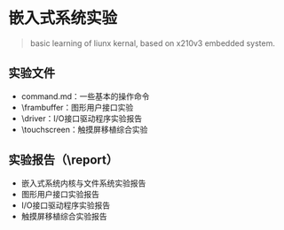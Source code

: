 # 嵌入式系统实验  
>basic learning of liunx kernal, based on x210v3 embedded system.  

## 实验文件
- command.md：一些基本的操作命令  
- \frambuffer：图形用户接口实验
- \driver：I/O接口驱动程序实验报告
- \touchscreen：触摸屏移植综合实验
## 实验报告（\report）  
- 嵌入式系统内核与文件系统实验报告  
- 图形用户接口实验报告  
- I/O接口驱动程序实验报告
- 触摸屏移植综合实验报告
